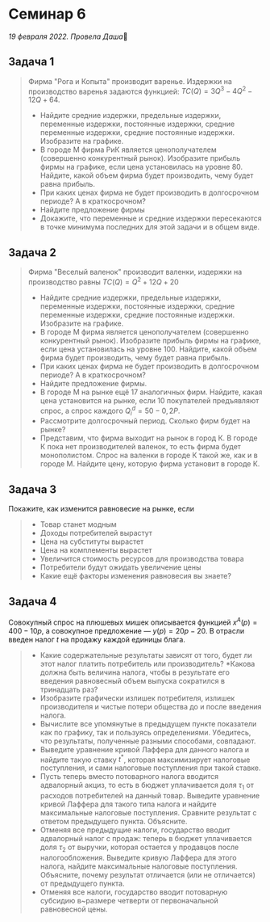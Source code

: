 # Семинар 6
*19 февраля 2022. Провела Даша*🐼

## Задача 1 

> Фирма "Рога и Копыта" производит варенье. Издержки на производство варенья задаются функцией: $TC(Q) = 3Q^3 - 4Q^2 - 12Q + 64$.
> *  Найдите средние издержки, предельные издержки, переменные издержки, постоянные издержки, средние переменные издержки, средние постоянные издержки. Изобразите на графике. 
> * В городе М фирма РиК является ценополучателем (совершенно конкурентный рынок). Изобразите прибыль фирмы на графике, если цена установилась на уровне 80. Найдите, какой объем фирма будет производить, чему будет равна прибыль. 
> * При каких ценах фирма не будет производить в долгосрочном периоде? А в краткосрочном?
> * Найдите предложение фирмы
> * Докажите, что переменные и средние издержки пересекаются в точке минимума последних для этой задачи и в общем виде. 

## Задача 2

> Фирма "Веселый валенок" производит валенки, издержки на производство равны $TC(Q) = Q^2 + 12Q + 20$
> *  Найдите средние издержки, предельные издержки, переменные издержки, постоянные издержки, средние переменные издержки, средние постоянные издержки. Изобразите на графике. 
> * В городе М фирма является ценополучателем (совершенно конкурентный рынок). Изобразите прибыль фирмы на графике, если цена установилась на уровне 100. Найдите, какой объем фирма будет производить, чему будет равна прибыль. 
> * При каких ценах фирма не будет производить в долгосрочном периоде? А в краткосрочном?
> * Найдите предложение фирмы.
> * В городе М на рынке ещё 17 аналогичных фирм. Найдите, какая цена установится на рынке, если 10 покупателей предъявляют спрос, а спрос каждого $Q_{i}^d = 50 - 0,2P$.
> * Рассмотрите долгосрочный период. Сколько фирм будет на рынке?
> * Представим, что фирма выходит на рынок в город К. В городе К пока нет производителей валенок, то есть фирма будет монополистом. Спрос на валенки в городе К такой же, как и в городе М. Найдите цену, которую фирма установит в городе К. 


## Задача 3
Покажите, как изменится равновесие на рынке, если
> * Товар станет модным
> * Доходы потребителей вырастут
> * Цена на субституты вырастет
> * Цена на комплементы вырастет
> * Увеличится стоимость ресурсов для производства товара
> * Потребители будут ожидать увеличение цены
> * Какие ещё факторы изменения равновесия вы знаете?

## Задача 4
Совокупный спрос на плюшевых мишек описывается функцией $x^A(p) = 400-10p$, а совокупное предложение — $y(p) = 20p - 20$. В отрасли введен налог $t$ на продажу каждой единицы блага.

> * Какие содержательные результаты зависят от того, будет ли этот налог платить потребитель или производитель?
> *Какова должна быть величина налога, чтобы в результате его введения равновесный объем выпуска сократился в тринадцать раз?
> * Изобразите графически излишек потребителя, излишек производителя и чистые потери общества до и после введения налога.
> * Вычислите все упомянутые в предыдущем пункте показатели как по графику, так и пользуясь определениями. Убедитесь, что результаты, полученные разными способами, совпадают.
> * Выведите уравнение кривой Лаффера для данного налога и найдите такую ставку $t^*$, которая максимизирует налоговые поступления, и сами налоговые поступления при такой ставке.
> * Пусть теперь вместо потоварного налога вводится адвалорный акциз, то есть в бюджет уплачивается доля $\tau_1$ от расходов потребителей на данный товар. Выведите уравнение кривой Лаффера для такого типа налога и найдите максимальные налоговые поступления. Сравните результат с ответом предыдущего пункта. Объясните.
> * Отменяя все предыдущие налоги, государство вводит адвалорный налог с продаж: теперь в бюджет уплачивается доля $\tau_2$ от выручки, которая остается у продавцов после налогообложения. Выведите кривую Лаффера для этого налога, найдите максимальные налоговые поступления. Объясните, почему результат отличается (или не отличается) от предыдущего пункта.
> * Отменяя все налоги, государство вводит потоварную субсидию в~размере четверти от первоначальной равновесной цены. 
	